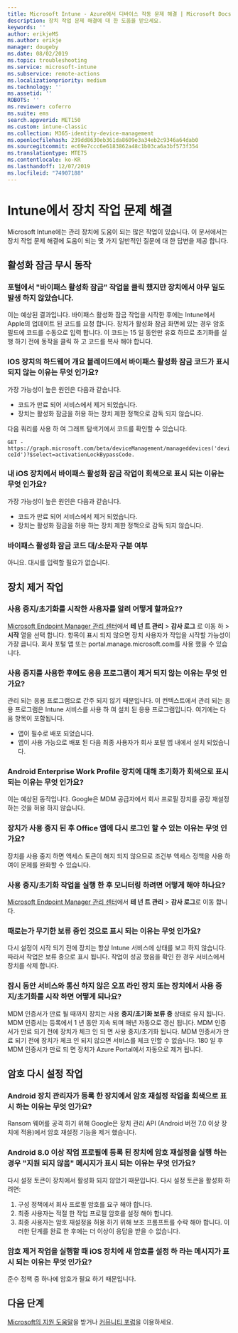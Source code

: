 ```yaml
---
title: Microsoft Intune - Azure에서 디바이스 작동 문제 해결 | Microsoft Docs
description: 장치 작업 문제 해결에 대 한 도움을 받으세요.
keywords: ''
author: erikjeMS
ms.author: erikje
manager: dougeby
ms.date: 08/02/2019
ms.topic: troubleshooting
ms.service: microsoft-intune
ms.subservice: remote-actions
ms.localizationpriority: medium
ms.technology: ''
ms.assetid: ''
ROBOTS: ''
ms.reviewer: coferro
ms.suite: ems
search.appverid: MET150
ms.custom: intune-classic
ms.collection: M365-identity-device-management
ms.openlocfilehash: 239dd8630eb361da8609e3a34eb2c9346a64dab0
ms.sourcegitcommit: ec69e7ccc6e6183862a48c1b03ca6a3bf573f354
ms.translationtype: MTE75
ms.contentlocale: ko-KR
ms.lasthandoff: 12/07/2019
ms.locfileid: "74907188"
---
```

# <a name="troubleshoot-device-actions-in-intune"></a>Intune에서 장치 작업 문제 해결

Microsoft Intune에는 관리 장치에 도움이 되는 많은 작업이 있습니다. 이 문서에서는 장치 작업 문제 해결에 도움이 되는 몇 가지 일반적인 질문에 대 한 답변을 제공 합니다.

## <a name="bypass-activation-lock-action"></a>활성화 잠금 무시 동작

### <a name="i-clicked-the-bypass-activation-lock-action-in-the-portal-but-nothing-happened-on-the-device"></a>포털에서 "바이패스 활성화 잠금" 작업을 클릭 했지만 장치에서 아무 일도 발생 하지 않았습니다.
이는 예상된 결과입니다. 바이패스 활성화 잠금 작업을 시작한 후에는 Intune에서 Apple의 업데이트 된 코드를 요청 합니다. 장치가 활성화 잠금 화면에 있는 경우 암호 필드에 코드를 수동으로 입력 합니다. 이 코드는 15 일 동안만 유효 하므로 초기화를 실행 하기 전에 동작을 클릭 하 고 코드를 복사 해야 합니다.

### <a name="why-dont-i-see-the-bypass-activation-lock-code-in-the-hardware-overview-blade-of-my-ios-device"></a>IOS 장치의 하드웨어 개요 블레이드에서 바이패스 활성화 잠금 코드가 표시 되지 않는 이유는 무엇 인가요?
가장 가능성이 높은 원인은 다음과 같습니다.
- 코드가 만료 되어 서비스에서 제거 되었습니다.
- 장치는 활성화 잠금을 허용 하는 장치 제한 정책으로 감독 되지 않습니다.

다음 쿼리를 사용 하 여 그래프 탐색기에서 코드를 확인할 수 있습니다.

```GET - https://graph.microsoft.com/beta/deviceManagement/manageddevices('deviceId')?$select=activationLockBypassCode.```

### <a name="why-is-the-bypass-activation-lock-action-greyed-out-for-my-ios-device"></a>내 iOS 장치에서 바이패스 활성화 잠금 작업이 회색으로 표시 되는 이유는 무엇 인가요?
가장 가능성이 높은 원인은 다음과 같습니다. 
- 코드가 만료 되어 서비스에서 제거 되었습니다.
- 장치는 활성화 잠금을 허용 하는 장치 제한 정책으로 감독 되지 않습니다.

### <a name="is-the-bypass-activation-lock-code-case-sensitive"></a>바이패스 활성화 잠금 코드 대/소문자 구분 여부
아니요. 대시를 입력할 필요가 없습니다.

## <a name="remove-devices-action"></a>장치 제거 작업

### <a name="how-do-i-tell-who-started-a-retirewipe"></a>사용 중지/초기화를 시작한 사용자를 알려 어떻게 할까요??
[Microsoft Endpoint Manager 관리 센터](https://go.microsoft.com/fwlink/?linkid=2109431)에서 **테 넌 트 관리** > **감사 로그** 로 이동 하 > **시작** 열을 선택 합니다.
항목이 표시 되지 않으면 장치 사용자가 작업을 시작할 가능성이 가장 큽니다. 회사 포털 앱 또는 portal.manage.microsoft.com를 사용 했을 수 있습니다.

### <a name="why-wasnt-my-application-uninstalled-after-using-retire"></a>사용 중지를 사용한 후에도 응용 프로그램이 제거 되지 않는 이유는 무엇 인가요?
관리 되는 응용 프로그램으로 간주 되지 않기 때문입니다. 이 컨텍스트에서 관리 되는 응용 프로그램은 Intune 서비스를 사용 하 여 설치 된 응용 프로그램입니다. 여기에는 다음 항목이 포함됩니다.
- 앱이 필수로 배포 되었습니다.
- 앱이 사용 가능으로 배포 된 다음 최종 사용자가 회사 포털 앱 내에서 설치 되었습니다.

### <a name="why-is-wipe-grayed-out-for-android-enterprise-work-profile-devices"></a>Android Enterprise Work Profile 장치에 대해 초기화가 회색으로 표시 되는 이유는 무엇 인가요?
이는 예상된 동작입니다. Google은 MDM 공급자에서 회사 프로필 장치를 공장 재설정 하는 것을 허용 하지 않습니다.

### <a name="why-can-i-sign-back-into-my-office-apps-after-my-device-was-retired"></a>장치가 사용 중지 된 후 Office 앱에 다시 로그인 할 수 있는 이유는 무엇 인가요?
장치를 사용 중지 하면 액세스 토큰이 해지 되지 않으므로 조건부 액세스 정책을 사용 하 여이 문제를 완화할 수 있습니다.

### <a name="how-can-i-monitor-a-retirewipe-action-after-it-was-issued"></a>사용 중지/초기화 작업을 실행 한 후 모니터링 하려면 어떻게 해야 하나요?
[Microsoft Endpoint Manager 관리 센터](https://go.microsoft.com/fwlink/?linkid=2109431)에서 **테 넌 트 관리** > **감사 로그**로 이동 합니다.

### <a name="why-do-wipes-sometimes-show-as-pending-indefinitely"></a>때로는가 무기한 보류 중인 것으로 표시 되는 이유는 무엇 인가요?
다시 설정이 시작 되기 전에 장치는 항상 Intune 서비스에 상태를 보고 하지 않습니다. 따라서 작업은 보류 중으로 표시 됩니다. 작업이 성공 했음을 확인 한 경우 서비스에서 장치를 삭제 합니다.

### <a name="what-happens-if-i-start-a-retirewipe-on-an-offline-device-or-a-device-that-hasnt-communicated-with-the-service-in-a-while"></a>잠시 동안 서비스와 통신 하지 않은 오프 라인 장치 또는 장치에서 사용 중지/초기화를 시작 하면 어떻게 되나요?
MDM 인증서가 만료 될 때까지 장치는 사용 **중지/초기화 보류 중** 상태로 유지 됩니다. MDM 인증서는 등록에서 1 년 동안 지속 되며 매년 자동으로 갱신 됩니다. MDM 인증서가 만료 되기 전에 장치가 체크 인 되 면 사용 중지/초기화 됩니다. MDM 인증서가 만료 되기 전에 장치가 체크 인 되지 않으면 서비스를 체크 인할 수 없습니다. 180 일 후 MDM 인증서가 만료 되 면 장치가 Azure Portal에서 자동으로 제거 됩니다.


## <a name="reset-passcode-action"></a>암호 다시 설정 작업

### <a name="why-is-the-reset-passcode-action-greyed-out-on-my-android-device-admin-enrolled-device"></a>Android 장치 관리자가 등록 한 장치에서 암호 재설정 작업을 회색으로 표시 하는 이유는 무엇 인가요?
Ransom 웨어를 공격 하기 위해 Google은 장치 관리 API (Android 버전 7.0 이상 장치에 적용)에서 암호 재설정 기능을 제거 했습니다.

### <a name="why-do-i-get-a-not-supported-message-when-i-issue-a-passcode-reset-to-my-android-80-or-later-work-profile-enrolled-device"></a>Android 8.0 이상 작업 프로필에 등록 된 장치에 암호 재설정을 실행 하는 경우 "지원 되지 않음" 메시지가 표시 되는 이유는 무엇 인가요?
다시 설정 토큰이 장치에서 활성화 되지 않았기 때문입니다. 다시 설정 토큰을 활성화 하려면:
1. 구성 정책에서 회사 프로필 암호를 요구 해야 합니다.
2. 최종 사용자는 적절 한 작업 프로필 암호를 설정 해야 합니다.
3. 최종 사용자는 암호 재설정을 허용 하기 위해 보조 프롬프트를 수락 해야 합니다.
이러한 단계를 완료 한 후에는 더 이상이 응답을 받을 수 없습니다.

### <a name="why-am-i-prompted-to-set-a-new-passcode-on-my-ios-device-when-i-issue-the-remove-passcode-action"></a>암호 제거 작업을 실행할 때 iOS 장치에 새 암호를 설정 하 라는 메시지가 표시 되는 이유는 무엇 인가요?
준수 정책 중 하나에 암호가 필요 하기 때문입니다.

## <a name="next-steps"></a>다음 단계

[Microsoft의 지원 도움말](../fundamentals/get-support.md)을 받거나 [커뮤니티 포럼](https://social.technet.microsoft.com/Forums/en-US/home?category=microsoftintune)을 이용하세요.
